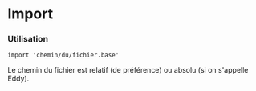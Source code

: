 # Import

### Utilisation

```base
import 'chemin/du/fichier.base'
```

Le chemin du fichier est relatif (de préférence) ou absolu (si on s'appelle Eddy).